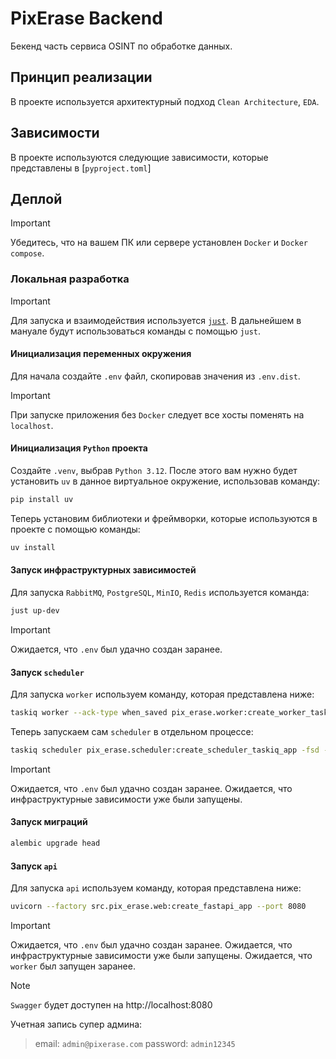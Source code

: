 # PixErase Backend

Бекенд часть сервиса OSINT по обработке данных. 

## Принцип реализации

В проекте используется архитектурный подход `Clean Architecture`, `EDA`. 

## Зависимости

В проекте используются следующие зависимости, которые представлены в [`pyproject.toml`]

## Деплой

> [!IMPORTANT]
> Убедитесь, что на вашем ПК или сервере установлен `Docker` и `Docker compose`.

### Локальная разработка

> [!IMPORTANT]
> Для запуска и взаимодействия используется [`just`](https://github.com/casey/just). 
> В дальнейшем в мануале будут использоваться команды с помощью `just`.  

#### Инициализация переменных окружения

Для начала создайте `.env` файл, скопировав значения из `.env.dist`.

> [!IMPORTANT]
> При запуске приложения без `Docker` следует все хосты поменять на `localhost`.

#### Инициализация `Python` проекта

Создайте `.venv`, выбрав `Python 3.12`. 
После этого вам нужно будет установить `uv` в данное виртуальное окружение, использовав команду: 

```bash
pip install uv
```

Теперь установим библиотеки и фреймворки, которые используются в проекте с помощью команды: 

```bash
uv install
```

#### Запуск инфраструктурных зависимостей

Для запуска `RabbitMQ`, `PostgreSQL`, `MinIO`, `Redis` используется команда: 

```bash
just up-dev
```

> [!IMPORTANT]
> Ожидается, что `.env` был удачно создан заранее. 

#### Запуск `scheduler`

Для запуска `worker` используем команду, которая представлена ниже: 

```bash
taskiq worker --ack-type when_saved pix_erase.worker:create_worker_taskiq_app -fsd -tp pix_erase.infrastructure.scheduler.tasks
```

Теперь запускаем сам `scheduler` в отдельном процессе: 

```bash
taskiq scheduler pix_erase.scheduler:create_scheduler_taskiq_app -fsd -tp pix_erase.infrastructure.scheduler.tasks
```

> [!IMPORTANT]
> Ожидается, что `.env` был удачно создан заранее. 
> Ожидается, что инфраструктурные зависимости уже были запущены. 

#### Запуск миграций

```bash
alembic upgrade head
```

#### Запуск `api`

Для запуска `api` используем команду, которая представлена ниже: 

```bash
uvicorn --factory src.pix_erase.web:create_fastapi_app --port 8080
```

> [!IMPORTANT]
> Ожидается, что `.env` был удачно создан заранее. 
> Ожидается, что инфраструктурные зависимости уже были запущены. 
> Ожидается, что `worker` был запущен заранее.

> [!NOTE]
> `Swagger` будет доступен на http://localhost:8080

Учетная запись супер админа: 

> email: `admin@pixerase.com`
> password: `admin12345`


